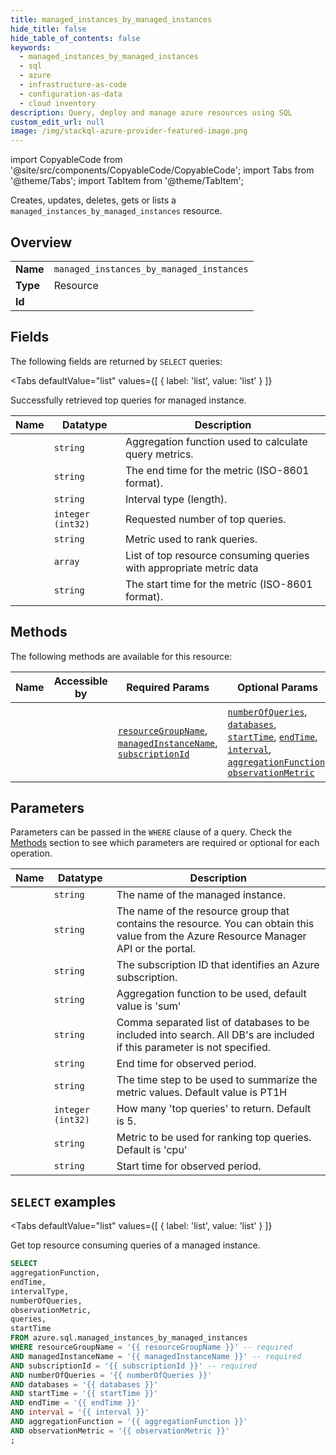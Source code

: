 ```yaml
--- 
title: managed_instances_by_managed_instances
hide_title: false
hide_table_of_contents: false
keywords:
  - managed_instances_by_managed_instances
  - sql
  - azure
  - infrastructure-as-code
  - configuration-as-data
  - cloud inventory
description: Query, deploy and manage azure resources using SQL
custom_edit_url: null
image: /img/stackql-azure-provider-featured-image.png
---
```


import CopyableCode from '@site/src/components/CopyableCode/CopyableCode';
import Tabs from '@theme/Tabs';
import TabItem from '@theme/TabItem';

Creates, updates, deletes, gets or lists a <code>managed_instances_by_managed_instances</code> resource.

## Overview
<table><tbody>
<tr><td><b>Name</b></td><td><code>managed_instances_by_managed_instances</code></td></tr>
<tr><td><b>Type</b></td><td>Resource</td></tr>
<tr><td><b>Id</b></td><td><CopyableCode code="azure.sql.managed_instances_by_managed_instances" /></td></tr>
</tbody></table>

## Fields

The following fields are returned by `SELECT` queries:

<Tabs
    defaultValue="list"
    values={[
        { label: 'list', value: 'list' }
    ]}
>
<TabItem value="list">

Successfully retrieved top queries for managed instance.

<table>
<thead>
    <tr>
    <th>Name</th>
    <th>Datatype</th>
    <th>Description</th>
    </tr>
</thead>
<tbody>
<tr>
    <td><CopyableCode code="aggregationFunction" /></td>
    <td><code>string</code></td>
    <td>Aggregation function used to calculate query metrics.</td>
</tr>
<tr>
    <td><CopyableCode code="endTime" /></td>
    <td><code>string</code></td>
    <td>The end time for the metric (ISO-8601 format).</td>
</tr>
<tr>
    <td><CopyableCode code="intervalType" /></td>
    <td><code>string</code></td>
    <td>Interval type (length).</td>
</tr>
<tr>
    <td><CopyableCode code="numberOfQueries" /></td>
    <td><code>integer (int32)</code></td>
    <td>Requested number of top queries.</td>
</tr>
<tr>
    <td><CopyableCode code="observationMetric" /></td>
    <td><code>string</code></td>
    <td>Metric used to rank queries.</td>
</tr>
<tr>
    <td><CopyableCode code="queries" /></td>
    <td><code>array</code></td>
    <td>List of top resource consuming queries with appropriate metric data</td>
</tr>
<tr>
    <td><CopyableCode code="startTime" /></td>
    <td><code>string</code></td>
    <td>The start time for the metric (ISO-8601 format).</td>
</tr>
</tbody>
</table>
</TabItem>
</Tabs>

## Methods

The following methods are available for this resource:

<table>
<thead>
    <tr>
    <th>Name</th>
    <th>Accessible by</th>
    <th>Required Params</th>
    <th>Optional Params</th>
    <th>Description</th>
    </tr>
</thead>
<tbody>
<tr>
    <td><a href="#list"><CopyableCode code="list" /></a></td>
    <td><CopyableCode code="select" /></td>
    <td><a href="#parameter-resourceGroupName"><code>resourceGroupName</code></a>, <a href="#parameter-managedInstanceName"><code>managedInstanceName</code></a>, <a href="#parameter-subscriptionId"><code>subscriptionId</code></a></td>
    <td><a href="#parameter-numberOfQueries"><code>numberOfQueries</code></a>, <a href="#parameter-databases"><code>databases</code></a>, <a href="#parameter-startTime"><code>startTime</code></a>, <a href="#parameter-endTime"><code>endTime</code></a>, <a href="#parameter-interval"><code>interval</code></a>, <a href="#parameter-aggregationFunction"><code>aggregationFunction</code></a>, <a href="#parameter-observationMetric"><code>observationMetric</code></a></td>
    <td>Get top resource consuming queries of a managed instance.</td>
</tr>
</tbody>
</table>

## Parameters

Parameters can be passed in the `WHERE` clause of a query. Check the [Methods](#methods) section to see which parameters are required or optional for each operation.

<table>
<thead>
    <tr>
    <th>Name</th>
    <th>Datatype</th>
    <th>Description</th>
    </tr>
</thead>
<tbody>
<tr id="parameter-managedInstanceName">
    <td><CopyableCode code="managedInstanceName" /></td>
    <td><code>string</code></td>
    <td>The name of the managed instance.</td>
</tr>
<tr id="parameter-resourceGroupName">
    <td><CopyableCode code="resourceGroupName" /></td>
    <td><code>string</code></td>
    <td>The name of the resource group that contains the resource. You can obtain this value from the Azure Resource Manager API or the portal.</td>
</tr>
<tr id="parameter-subscriptionId">
    <td><CopyableCode code="subscriptionId" /></td>
    <td><code>string</code></td>
    <td>The subscription ID that identifies an Azure subscription.</td>
</tr>
<tr id="parameter-aggregationFunction">
    <td><CopyableCode code="aggregationFunction" /></td>
    <td><code>string</code></td>
    <td>Aggregation function to be used, default value is 'sum'</td>
</tr>
<tr id="parameter-databases">
    <td><CopyableCode code="databases" /></td>
    <td><code>string</code></td>
    <td>Comma separated list of databases to be included into search. All DB's are included if this parameter is not specified.</td>
</tr>
<tr id="parameter-endTime">
    <td><CopyableCode code="endTime" /></td>
    <td><code>string</code></td>
    <td>End time for observed period.</td>
</tr>
<tr id="parameter-interval">
    <td><CopyableCode code="interval" /></td>
    <td><code>string</code></td>
    <td>The time step to be used to summarize the metric values. Default value is PT1H</td>
</tr>
<tr id="parameter-numberOfQueries">
    <td><CopyableCode code="numberOfQueries" /></td>
    <td><code>integer (int32)</code></td>
    <td>How many 'top queries' to return. Default is 5.</td>
</tr>
<tr id="parameter-observationMetric">
    <td><CopyableCode code="observationMetric" /></td>
    <td><code>string</code></td>
    <td>Metric to be used for ranking top queries. Default is 'cpu'</td>
</tr>
<tr id="parameter-startTime">
    <td><CopyableCode code="startTime" /></td>
    <td><code>string</code></td>
    <td>Start time for observed period.</td>
</tr>
</tbody>
</table>

## `SELECT` examples

<Tabs
    defaultValue="list"
    values={[
        { label: 'list', value: 'list' }
    ]}
>
<TabItem value="list">

Get top resource consuming queries of a managed instance.

```sql
SELECT
aggregationFunction,
endTime,
intervalType,
numberOfQueries,
observationMetric,
queries,
startTime
FROM azure.sql.managed_instances_by_managed_instances
WHERE resourceGroupName = '{{ resourceGroupName }}' -- required
AND managedInstanceName = '{{ managedInstanceName }}' -- required
AND subscriptionId = '{{ subscriptionId }}' -- required
AND numberOfQueries = '{{ numberOfQueries }}'
AND databases = '{{ databases }}'
AND startTime = '{{ startTime }}'
AND endTime = '{{ endTime }}'
AND interval = '{{ interval }}'
AND aggregationFunction = '{{ aggregationFunction }}'
AND observationMetric = '{{ observationMetric }}'
;
```
</TabItem>
</Tabs>
